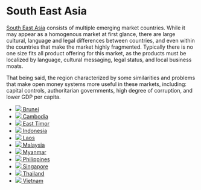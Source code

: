 # South East Asia

[South East Asia](https://en.wikipedia.org/wiki/Southeast_Asia) consists of multiple emerging market countries. While it may appear as a homogenous market at first glance, there are large cultural, language and legal differences between countries, and even within the countries that make the market highly fragmented. Typically there is no one size fits all product offering for this market, as the products must be localized by language, cultural messaging, legal status, and local business moats.

That being said, the region characterized by some similarities and problems that make open money systems more useful in these markets, including: capital controls, authoritarian governments, high degree of corruption, and lower GDP per capita.

* [![](https://upload.wikimedia.org/wikipedia/commons/thumb/9/9c/Flag_of_Brunei.svg/23px-Flag_of_Brunei.svg.png) Brunei](brunei.md)
* [![](https://upload.wikimedia.org/wikipedia/commons/thumb/8/83/Flag_of_Cambodia.svg/23px-Flag_of_Cambodia.svg.png) Cambodia](cambodia.md)
* [![](https://upload.wikimedia.org/wikipedia/commons/thumb/2/26/Flag_of_East_Timor.svg/23px-Flag_of_East_Timor.svg.png) East Timor](east-timor.md)
* [![](https://upload.wikimedia.org/wikipedia/commons/thumb/9/9f/Flag_of_Indonesia.svg/23px-Flag_of_Indonesia.svg.png) Indonesia](indonesia.md)
* [![](https://upload.wikimedia.org/wikipedia/commons/thumb/5/56/Flag_of_Laos.svg/23px-Flag_of_Laos.svg.png) Laos](laos.md)
* [![](https://upload.wikimedia.org/wikipedia/commons/thumb/6/66/Flag_of_Malaysia.svg/23px-Flag_of_Malaysia.svg.png) Malaysia](malaysia.md)
* [![](https://upload.wikimedia.org/wikipedia/commons/thumb/8/8c/Flag_of_Myanmar.svg/23px-Flag_of_Myanmar.svg.png) Myanmar](myanmar.md)
* [![](https://upload.wikimedia.org/wikipedia/commons/thumb/9/99/Flag_of_the_Philippines.svg/23px-Flag_of_the_Philippines.svg.png) Philippines](philippines.md)
* [![](https://upload.wikimedia.org/wikipedia/commons/thumb/4/48/Flag_of_Singapore.svg/23px-Flag_of_Singapore.svg.png) Singapore](singapore.md)
* [![](https://upload.wikimedia.org/wikipedia/commons/thumb/a/a9/Flag_of_Thailand.svg/23px-Flag_of_Thailand.svg.png) Thailand](thailand.md)
* [![](https://upload.wikimedia.org/wikipedia/commons/thumb/2/21/Flag_of_Vietnam.svg/23px-Flag_of_Vietnam.svg.png) Vietnam](vietnam.md)

